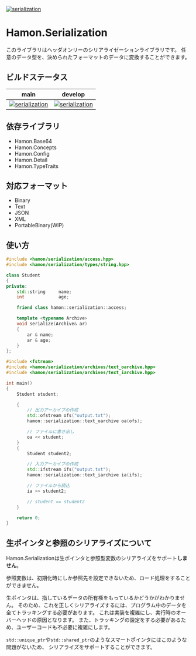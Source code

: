 ﻿[![serialization](https://github.com/shibainuudon/HamonCore/actions/workflows/serialization.yml/badge.svg)](https://github.com/shibainuudon/HamonCore/actions/workflows/serialization.yml)

# Hamon.Serialization

このライブラリはヘッダオンリーのシリアライゼーションライブラリです。
任意のデータ型を、決められたフォーマットのデータに変換することができます。

## ビルドステータス

| main | develop |
| ---- | ------- |
|[![serialization](https://github.com/shibainuudon/HamonCore/actions/workflows/serialization.yml/badge.svg?branch=main)](https://github.com/shibainuudon/HamonCore/actions/workflows/serialization.yml)|[![serialization](https://github.com/shibainuudon/HamonCore/actions/workflows/serialization.yml/badge.svg?branch=develop)](https://github.com/shibainuudon/HamonCore/actions/workflows/serialization.yml)|

## 依存ライブラリ

* Hamon.Base64
* Hamon.Concepts
* Hamon.Config
* Hamon.Detail
* Hamon.TypeTraits

## 対応フォーマット

* Binary
* Text
* JSON
* XML
* PortableBinary(WIP)

## 使い方

```cpp
#include <hamon/serialization/access.hpp>
#include <hamon/serialization/types/string.hpp>

class Student
{
private:
    std::string     name;
    int             age;

    friend class hamon::serialization::access;

    template <typename Archive>
    void serialize(Archive& ar)
    {
        ar & name;
        ar & age;
    }
};

#include <fstream>
#include <hamon/serialization/archives/text_oarchive.hpp>
#include <hamon/serialization/archives/text_iarchive.hpp>

int main()
{
    Student student;

    {
        // 出力アーカイブの作成
        std::ofstream ofs("output.txt");
        hamon::serialization::text_oarchive oa(ofs);

        // ファイルに書き出し
        oa << student;
    }
    {
        Student student2;

        // 入力アーカイブの作成
        std::ifstream ifs("output.txt");
        hamon::serialization::text_iarchive ia(ifs);

        // ファイルから読込
        ia >> student2;

        // student == student2
    }

    return 0;
}
```

## 生ポインタと参照のシリアライズについて

Hamon.Serializationは生ポインタと参照型変数のシリアライズをサポート**しません**。

参照変数は、初期化時にしか参照先を設定できないため、ロード処理をすることができません。

生ポインタは、指しているデータの所有権をもっているかどうかがわかりません。
そのため、これを正しくシリアライズするには、プログラム中のデータを全てトラッキングする必要があります。
これは実装を複雑にし、実行時のオーバーヘッドの原因となります。
また、トラッキングの設定をする必要があるため、ユーザーコードも不必要に複雑にします。

`std::unique_ptr`や`std::shared_ptr`のようなスマートポインタにはこのような問題がないため、
シリアライズをサポートすることができます。